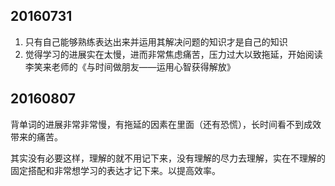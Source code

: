 ## 20160731
1. 只有自己能够熟练表达出来并运用其解决问题的知识才是自己的知识
2. 觉得学习的进展实在太慢，进而非常焦虑痛苦，压力过大以致拖延，开始阅读李笑来老师的《与时间做朋友——运用心智获得解放》

## 20160807
背单词的进展非常非常慢，有拖延的因素在里面（还有恐慌），长时间看不到成效带来的痛苦。

其实没有必要这样，理解的就不用记下来，没有理解的尽力去理解，实在不理解的固定搭配和非常想学习的表达才记下来。以提高效率。
